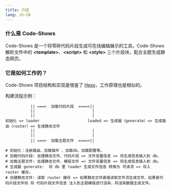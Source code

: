 ```yaml
---
title: 介绍
lang: zh-CN
---
```


### 什么是 Code-Shows
Code-Shows 是一个将零碎代码片段生成可在线编辑展示的工具。Code-Shows 解析文件中的 **<template\>**、**<script\>** 和 **<style\>** 三个片段块，配合主题生成静态网页。

### 它是如何工作的？
Code-Shows 项目结构和实现是借鉴了 [Hexo](https://hexo.io/zh-cn/)，工作原理也是相似的。

构建流程示例：
``` 
           || ===>  加载代码片段  ====>||
           ||                         |
           ||                         |
初始化 => loader                     loaded => 生成器（generate）=> 生成路由（router）=> 生成静态文件
           ||                         |
           ||                         |
           || ===>  加载主题文件  ====>||

# 初始化：注册路由、加载插件 、加载db、加载配置等。
# 加载代码片段: 处理静态文件、代码片段 => 文件变量信息 => 将生成信息插入到 db。
# 加载主题文件: 处理静态文件、模版文件 => 文件变量信息 => 将生成信息插入到 db。
# 生成器 generate:  将 db 里 loader 生成文件信息 转换为 可读流 => 存入 router 缓存。
# 创建静态文件: 读取 router 缓存 => 如果静态文件直接读取文件流生成文件，如果是代码片段文件则 将 代码片段文件信息 注入到主题模版进行渲染，将渲染数据生成文件。
```